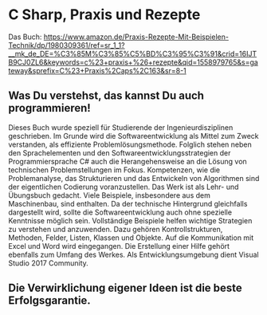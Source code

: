 # C Sharp, Praxis und Rezepte

Das Buch: 
https://www.amazon.de/Praxis-Rezepte-Mit-Beispielen-Technik/dp/1980309361/ref=sr_1_1?__mk_de_DE=%C3%85M%C3%85%C5%BD%C3%95%C3%91&crid=16IJTB9CJ0ZL6&keywords=c%23+praxis+%26+rezepte&qid=1558979765&s=gateway&sprefix=C%23+Praxis%2Caps%2C163&sr=8-1

## Was Du verstehst, das kannst Du auch programmieren! 

Dieses Buch wurde speziell für Studierende der Ingenieurdisziplinen geschrieben. Im Grunde wird die Softwareentwicklung als Mittel zum Zweck verstanden, als effiziente Problemlösungsmethode. Folglich stehen neben den Sprachelementen und den Softwareentwicklungsstrategien der Programmiersprache C# auch die Herangehensweise an die Lösung von technischen Problemstellungen im Fokus. Kompetenzen, wie die Problemanalyse, das Strukturieren und das Entwickeln von Algorithmen sind der eigentlichen Codierung voranzustellen. Das Werk ist als Lehr- und Übungsbuch gedacht. Viele Beispiele, insbesondere aus dem Maschinenbau, sind enthalten. Da der technische Hintergrund gleichfalls dargestellt wird, sollte die Softwareentwicklung auch ohne spezielle Kenntnisse möglich sein. Vollständige Beispiele helfen wichtige Strategien zu verstehen und anzuwenden. Dazu gehören Kontrollstrukturen, Methoden, Felder, Listen, Klassen und Objekte. Auf die Kommunikation mit Excel und Word wird eingegangen. Die Erstellung einer Hilfe gehört ebenfalls zum Umfang des Werkes. Als Entwicklungsumgebung dient Visual Studio 2017 Community.

## Die Verwirklichung eigener Ideen ist die beste Erfolgsgarantie.
